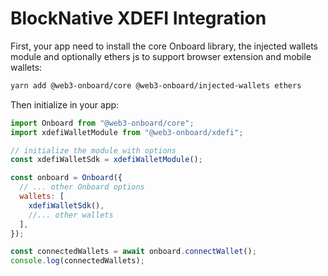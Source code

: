 # BlockNative XDEFI Integration

First, your app need to install the core Onboard library, the injected wallets module and optionally ethers js to support browser extension and mobile wallets:

```bash
yarn add @web3-onboard/core @web3-onboard/injected-wallets ethers
```

Then initialize in your app:

```js
import Onboard from "@web3-onboard/core";
import xdefiWalletModule from "@web3-onboard/xdefi";

// initialize the module with options
const xdefiWalletSdk = xdefiWalletModule();

const onboard = Onboard({
  // ... other Onboard options
  wallets: [
    xdefiWalletSdk(),
    //... other wallets
  ],
});

const connectedWallets = await onboard.connectWallet();
console.log(connectedWallets);
```
